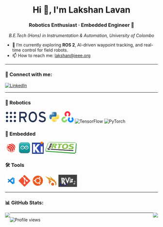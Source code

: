 <h1 align="center">Hi 👋, I'm Lakshan Lavan</h1>
<h3 align="center">Robotics Enthusiast · Embedded Engineer 🤖</h3>

<p align="center"><em>B.E.Tech (Hons) in Instrumentation & Automation, University of Colombo</em></p>

- 🌱 I’m currently exploring <strong>ROS 2</strong>, AI-driven waypoint tracking, and real-time control for field robots.
- 📫 How to reach me: <a href="mailto:lakshan@ieee.org">lakshan@ieee.org</a>

---

<h3 align="left">🔗 Connect with me:</h3>
<p align="left">
  <a href="https://www.linkedin.com/in/lakshan29" target="blank">
    <img align="center" src="https://raw.githubusercontent.com/rahuldkjain/github-profile-readme-generator/master/src/images/icons/Social/linked-in-alt.svg" alt="LinkedIn" height="30" width="40" />
  </a>
</p>

---
<h3>🤖 Robotics</h3>
<p align="left">
  <img src="logos/ros_icon.png" alt="ROS 2" height="40"/>
  <img src="https://raw.githubusercontent.com/devicons/devicon/master/icons/python/python-original.svg" alt="Python" height="40"/>
  <img src="https://raw.githubusercontent.com/devicons/devicon/master/icons/opencv/opencv-original.svg" alt="OpenCV" height="40"/>
  <img src="https://www.vectorlogo.zone/logos/tensorflow/tensorflow-icon.svg" alt="TensorFlow" height="40"/>
  <img src="https://upload.wikimedia.org/wikipedia/commons/1/10/PyTorch_logo_icon.svg" alt="PyTorch" height="40"/>
</p>

<h3>🔧 Embedded</h3>
<p align="left">
  <img src="logos/espidf.png" alt="ESP-IDF" height="40"/>
  <img src="logos/arduino.jpeg" alt="Arduino" height="40"/>
  <img src="logos/Kicad.png" alt="KiCad" height="40"/>
  <img src="logos/freeRTOS.png" alt="FreeRTOS" height="40"/>
</p>

<h3>🛠 Tools</h3>
<p align="left">
  <img src="logos/vscode.png" alt="VS Code" height="40"/>
  <img src="logos/Git_icon.png" alt="Git" height="40"/>
  <img src="logos/ubuntu.png" alt="Ubuntu" height="40"/>
  <img src="logos/Gazebo.png" alt="Gazebo" height="40"/>
  <img src="logos/Rviz.png" alt="RViz" height="40"/>
</p>


---

<h3>📊 GitHub Stats:</h3>
<p>
  <img align="left" src="https://github-readme-stats.vercel.app/api/top-langs/?username=lakshanlavan&layout=compact&bg_color=0d1117&text_color=ffffff" />
</p>
<p>
  <img align="right" src="https://github-readme-stats.vercel.app/api?username=lakshanlavan&show_icons=true&locale=en&bg_color=0d1117&text_color=ffffff" />
</p>

---

<p align="left">
  <img src="https://komarev.com/ghpvc/?username=lakshanlavan&label=Profile%20views&color=0e75b6&style=flat" alt="Profile views" />
</p>
